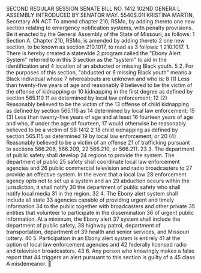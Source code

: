 SECOND REGULAR SESSION
SENATE BILL NO. 1412
102ND GENERA L ASSEMBLY
INTRODUCED BY SENATOR MAY.
5540S.01I KRISTINA MARTIN, Secretary
AN ACT
To amend chapter 210, RSMo, by adding thereto one new section relating to emergency
notification systems, with penalty provisions.
Be it enacted by the General Assembly of the State of Missouri, as follows:
1 Section A. Chapter 210, RSMo, is amended by adding thereto
2 one new section, to be known as section 210.1017, to read as
3 follows:
1 210.1017. 1. There is hereby created a statewide
2 program called the "Ebony Alert System" referred to in this
3 section as the "system" to aid in the identification and
4 location of an abducted or missing Black youth.
5 2. For the purposes of this section, "abducted or
6 missing Black youth" means a Black individual whose
7 whereabouts are unknown and who is:
8 (1) Less than twenty-five years of age and reasonably
9 believed to be the victim of the offense of kidnapping or
10 kidnapping in the first degree as defined by section 565.110
11 as determined by local law enforcement;
12 (2) Reasonably believed to be the victim of the
13 offense of child kidnapping as defined by section 565.115 as
14 determined by local law enforcement;
15 (3) Less than twenty-five years of age and at least
16 fourteen years of age and who, if under the age of fourteen,
17 would otherwise be reasonably believed to be a victim of
SB 1412 2
18 child kidnapping as defined by section 565.115 as determined
19 by local law enforcement; or
20 (4) Reasonably believed to be a victim of an offense
21 of trafficking pursuant to sections 566.206, 566.209,
22 566.210, or 566.211.
23 3. The department of public safety shall develop
24 regions to provide the system. The department of public
25 safety shall coordinate local law enforcement agencies and
26 public commercial television and radio broadcasters to
27 provide an effective system. In the event that a local law
28 enforcement agency opts not to set up a system and an
29 abduction occurs within the jurisdiction, it shall notify
30 the department of public safety who shall notify local media
31 in the region.
32 4. The Ebony alert system shall include all state
33 agencies capable of providing urgent and timely information
34 to the public together with broadcasters and other private
35 entities that volunteer to participate in the dissemination
36 of urgent public information. At a minimum, the Ebony alert
37 system shall include the department of public safety,
38 highway patrol, department of transportation, department of
39 health and senior services, and Missouri lottery.
40 5. Participation in an Ebony alert system is entirely
41 at the option of local law enforcement agencies and
42 federally licensed radio and television broadcasters.
43 6. Any person who knowingly makes a false report that
44 triggers an alert pursuant to this section is guilty of a
45 class A misdemeanor.
